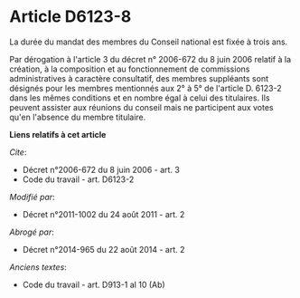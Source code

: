 # Article D6123-8

La durée du mandat des membres du Conseil national est fixée à trois ans. 

Par dérogation à l'article 3 du décret n° 2006-672 du 8 juin 2006 relatif à la création, à la composition et au
fonctionnement de commissions administratives à caractère consultatif, des membres suppléants sont désignés pour les membres
mentionnés aux 2° à 5° de l'article D. 6123-2 dans les mêmes conditions et en nombre égal à celui des titulaires. Ils peuvent
assister aux réunions du conseil mais ne participent aux votes qu'en l'absence du membre titulaire.

**Liens relatifs à cet article**

_Cite_:

  - Décret n°2006-672 du 8 juin 2006 - art. 3
  - Code du travail - art. D6123-2

_Modifié par_:

  - Décret n°2011-1002 du 24 août 2011 - art. 2

_Abrogé par_:

  - Décret n°2014-965 du 22 août 2014 - art. 2

_Anciens textes_:

  - Code du travail - art. D913-1 al 10 (Ab)

